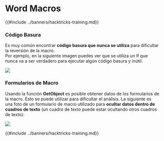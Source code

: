 # Word Macros

{{#include ../banners/hacktricks-training.md}}

### Código Basura

Es muy común encontrar **código basura que nunca se utiliza** para dificultar la reversión de la macro.\
Por ejemplo, en la siguiente imagen puedes ver que se utiliza un If que nunca va a ser verdadero para ejecutar algún código basura y inútil.

![](<../images/image (369).png>)

### Formularios de Macro

Usando la función **GetObject** es posible obtener datos de los formularios de la macro. Esto se puede utilizar para dificultar el análisis. La siguiente es una foto de un formulario de macro utilizado para **ocultar datos dentro de cuadros de texto** (un cuadro de texto puede estar ocultando otros cuadros de texto):

![](<../images/image (344).png>)

{{#include ../banners/hacktricks-training.md}}
